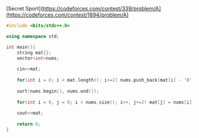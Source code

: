 [Secret Sport](https://codeforces.com/contest/339/problem/A](https://codeforces.com/contest/1894/problem/A)
```c++
#include <bits/stdc++.h>

using namespace std;

int main(){
    string mat{};
    vector<int>nums;
    
    cin>>mat;
    
    for(int i = 0; i < mat.length(); i+=2) nums.push_back(mat[i] - '0');
    
    sort(nums.begin(), nums.end());
    
    for(int i = 0, j = 0; i < nums.size(); i++, j+=2) mat[j] = nums[i] + '0';
    
    cout<<mat;
    
    return 0;
}
```
